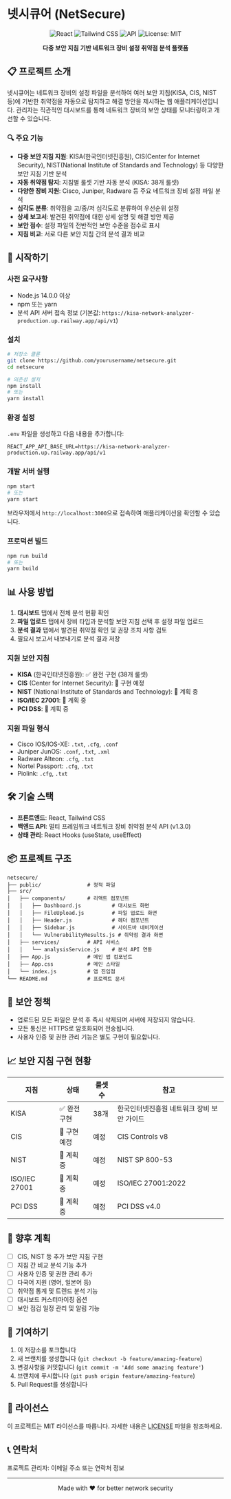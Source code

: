 # 넷시큐어 (NetSecure)

<div align="center">
  <img src="https://img.shields.io/badge/React-18.2.0-61DAFB?style=flat-square&logo=react" alt="React" />
  <img src="https://img.shields.io/badge/Tailwind_CSS-2.2.19-38B2AC?style=flat-square&logo=tailwind-css" alt="Tailwind CSS" />
  <img src="https://img.shields.io/badge/API-v1.3.0-0088CC?style=flat-square" alt="API" />
  <img src="https://img.shields.io/badge/License-MIT-yellow.svg?style=flat-square" alt="License: MIT" />
</div>

<p align="center">
  <b>다중 보안 지침 기반 네트워크 장비 설정 취약점 분석 플랫폼</b>
</p>

## 📋 프로젝트 소개

넷시큐어는 네트워크 장비의 설정 파일을 분석하여 여러 보안 지침(KISA, CIS, NIST 등)에 기반한 취약점을 자동으로 탐지하고 해결 방안을 제시하는 웹 애플리케이션입니다. 관리자는 직관적인 대시보드를 통해 네트워크 장비의 보안 상태를 모니터링하고 개선할 수 있습니다.

### 🔍 주요 기능

- **다중 보안 지침 지원**: KISA(한국인터넷진흥원), CIS(Center for Internet Security), NIST(National Institute of Standards and Technology) 등 다양한 보안 지침 기반 분석
- **자동 취약점 탐지**: 지침별 룰셋 기반 자동 분석 (KISA: 38개 룰셋)
- **다양한 장비 지원**: Cisco, Juniper, Radware 등 주요 네트워크 장비 설정 파일 분석
- **심각도 분류**: 취약점을 고/중/저 심각도로 분류하여 우선순위 설정
- **상세 보고서**: 발견된 취약점에 대한 상세 설명 및 해결 방안 제공
- **보안 점수**: 설정 파일의 전반적인 보안 수준을 점수로 표시
- **지침 비교**: 서로 다른 보안 지침 간의 분석 결과 비교

## 🚀 시작하기

### 사전 요구사항

- Node.js 14.0.0 이상
- npm 또는 yarn
- 분석 API 서버 접속 정보 (기본값: `https://kisa-network-analyzer-production.up.railway.app/api/v1`)

### 설치

```bash
# 저장소 클론
git clone https://github.com/yourusername/netsecure.git
cd netsecure

# 의존성 설치
npm install
# 또는
yarn install
```

### 환경 설정

`.env` 파일을 생성하고 다음 내용을 추가합니다:

```
REACT_APP_API_BASE_URL=https://kisa-network-analyzer-production.up.railway.app/api/v1
```

### 개발 서버 실행

```bash
npm start
# 또는
yarn start
```

브라우저에서 `http://localhost:3000`으로 접속하여 애플리케이션을 확인할 수 있습니다.

### 프로덕션 빌드

```bash
npm run build
# 또는
yarn build
```

## 📊 사용 방법

1. **대시보드** 탭에서 전체 분석 현황 확인
2. **파일 업로드** 탭에서 장비 타입과 분석할 보안 지침 선택 후 설정 파일 업로드
3. **분석 결과** 탭에서 발견된 취약점 확인 및 권장 조치 사항 검토
4. 필요시 보고서 내보내기로 분석 결과 저장

### 지원 보안 지침

- **KISA** (한국인터넷진흥원): ✅ 완전 구현 (38개 룰셋)
- **CIS** (Center for Internet Security): 🚧 구현 예정
- **NIST** (National Institute of Standards and Technology): 🚧 계획 중
- **ISO/IEC 27001**: 🚧 계획 중
- **PCI DSS**: 🚧 계획 중

### 지원 파일 형식

- Cisco IOS/IOS-XE: `.txt`, `.cfg`, `.conf`
- Juniper JunOS: `.conf`, `.txt`, `.xml`
- Radware Alteon: `.cfg`, `.txt`
- Nortel Passport: `.cfg`, `.txt`
- Piolink: `.cfg`, `.txt`

## 🛠️ 기술 스택

- **프론트엔드**: React, Tailwind CSS
- **백엔드 API**: 멀티 프레임워크 네트워크 장비 취약점 분석 API (v1.3.0)
- **상태 관리**: React Hooks (useState, useEffect)

## 📦 프로젝트 구조

```
netsecure/
├── public/               # 정적 파일
├── src/
│   ├── components/       # 리액트 컴포넌트
│   │   ├── Dashboard.js          # 대시보드 화면
│   │   ├── FileUpload.js         # 파일 업로드 화면
│   │   ├── Header.js             # 헤더 컴포넌트
│   │   ├── Sidebar.js            # 사이드바 네비게이션
│   │   └── VulnerabilityResults.js # 취약점 결과 화면
│   ├── services/         # API 서비스
│   │   └── analysisService.js    # 분석 API 연동
│   ├── App.js            # 메인 앱 컴포넌트
│   ├── App.css           # 메인 스타일
│   └── index.js          # 앱 진입점
└── README.md             # 프로젝트 문서
```

## 🔐 보안 정책

- 업로드된 모든 파일은 분석 후 즉시 삭제되며 서버에 저장되지 않습니다.
- 모든 통신은 HTTPS로 암호화되어 전송됩니다.
- 사용자 인증 및 권한 관리 기능은 별도 구현이 필요합니다.

## 📈 보안 지침 구현 현황

| 지침 | 상태 | 룰셋 수 | 참고 |
|------|------|---------|------|
| KISA | ✅ 완전 구현 | 38개 | 한국인터넷진흥원 네트워크 장비 보안 가이드 |
| CIS | 🚧 구현 예정 | 예정 | CIS Controls v8 |
| NIST | 🚧 계획 중 | 예정 | NIST SP 800-53 |
| ISO/IEC 27001 | 🚧 계획 중 | 예정 | ISO/IEC 27001:2022 |
| PCI DSS | 🚧 계획 중 | 예정 | PCI DSS v4.0 |

## 🚀 향후 계획

- [ ] CIS, NIST 등 추가 보안 지침 구현
- [ ] 지침 간 비교 분석 기능 추가
- [ ] 사용자 인증 및 권한 관리 추가
- [ ] 다국어 지원 (영어, 일본어 등)
- [ ] 취약점 통계 및 트렌드 분석 기능
- [ ] 대시보드 커스터마이징 옵션
- [ ] 보안 점검 일정 관리 및 알림 기능

## 🤝 기여하기

1. 이 저장소를 포크합니다
2. 새 브랜치를 생성합니다 (`git checkout -b feature/amazing-feature`)
3. 변경사항을 커밋합니다 (`git commit -m 'Add some amazing feature'`)
4. 브랜치에 푸시합니다 (`git push origin feature/amazing-feature`)
5. Pull Request를 생성합니다

## 📄 라이선스

이 프로젝트는 MIT 라이선스를 따릅니다. 자세한 내용은 [LICENSE](LICENSE) 파일을 참조하세요.

## 📞 연락처

프로젝트 관리자: 이메일 주소 또는 연락처 정보

---

<p align="center">Made with ❤️ for better network security</p>